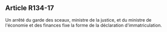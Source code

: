 Article R134-17
----
Un arrêté du garde des sceaux, ministre de la justice, et du ministre de
l'économie et des finances fixe la forme de la déclaration d'immatriculation.
